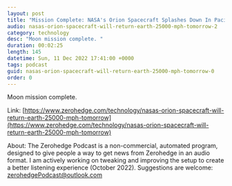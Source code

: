 ```yaml
---
layout: post
title: "Mission Complete: NASA's Orion Spacecraft Splashes Down In Pacific Ocean"
audio: nasas-orion-spacecraft-will-return-earth-25000-mph-tomorrow-2
category: technology
desc: "Moon mission complete. "
duration: 00:02:25
length: 145
datetime: Sun, 11 Dec 2022 17:41:00 +0000
tags: podcast
guid: nasas-orion-spacecraft-will-return-earth-25000-mph-tomorrow-0
order: 0
---
```

Moon mission complete. 

Link: [https://www.zerohedge.com/technology/nasas-orion-spacecraft-will-return-earth-25000-mph-tomorrow](https://www.zerohedge.com/technology/nasas-orion-spacecraft-will-return-earth-25000-mph-tomorrow)

About: The Zerohedge Podcast is a non-commercial, automated program, designed to give people a way to get news from Zerohedge in an audio format.  I am actively working on tweaking and improving the setup to create a better listening experience (October 2022).  Suggestions are welcome: [zerohedgePodcast@outlook.com](mailto:zerohedgePodcast@outlook.com)